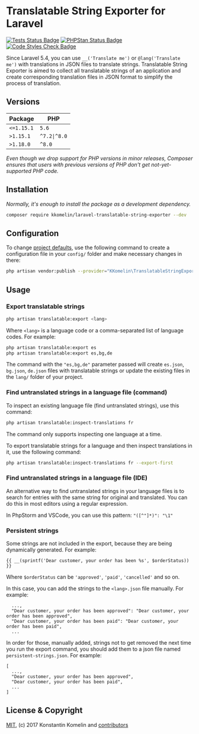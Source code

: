 # Translatable String Exporter for Laravel

[![Tests Status Badge](https://github.com/kkomelin/laravel-translatable-string-exporter/actions/workflows/run-tests.yml/badge.svg)](https://github.com/kkomelin/laravel-translatable-string-exporter/actions/workflows/run-tests.yml)
[![PHPStan Status Badge](https://github.com/kkomelin/laravel-translatable-string-exporter/actions/workflows/phpstan.yml.yml/badge.svg)](https://github.com/kkomelin/laravel-translatable-string-exporter/actions/workflows/phpstan.yml.yml)
[![Code Styles Check Badge](https://github.com/kkomelin/laravel-translatable-string-exporter/actions/workflows/php-cs-fixer.yml/badge.svg)](https://github.com/kkomelin/laravel-translatable-string-exporter/actions/workflows/php-cs-fixer.yml)

Since Laravel 5.4, you can use `__('Translate me')` or `@lang('Translate me')` with translations in JSON files to translate strings.
Translatable String Exporter is aimed to collect all translatable strings of an application and create corresponding translation files in JSON format to simplify the process of translation.

## Versions

| Package    | PHP          |
| ---------- | ------------ |
| `<=1.15.1` | `5.6`        |
| `>1.15.1`  | `^7.2\|^8.0` |
| `>1.18.0`  | `^8.0`       |

_Even though we drop support for PHP versions in minor releases, Composer ensures that users with previous versions of PHP don't get not-yet-supported PHP code._

## Installation

_Normally, it's enough to install the package as a development dependency._

```bash
composer require kkomelin/laravel-translatable-string-exporter --dev
```

## Configuration

To change [project defaults](https://github.com/kkomelin/laravel-translatable-string-exporter/wiki/Configuration-and-Project-Defaults), use the following command to create a configuration file in your `config/` folder and make necessary changes in there:

```bash
php artisan vendor:publish --provider="KKomelin\TranslatableStringExporter\Providers\ExporterServiceProvider"
```

## Usage

### Export translatable strings

```bash
php artisan translatable:export <lang>
```

Where `<lang>` is a language code or a comma-separated list of language codes.
For example:

```bash
php artisan translatable:export es
php artisan translatable:export es,bg,de
```

The command with the `"es,bg,de"` parameter passed will create `es.json`, `bg.json`, `de.json` files with translatable strings or update the existing files in the `lang/` folder of your project.

### Find untranslated strings in a language file (command)

To inspect an existing language file (find untranslated strings), use this command:

```bash
php artisan translatable:inspect-translations fr
```

The command only supports inspecting one language at a time.

To export translatable strings for a language and then inspect translations in it, use the following command:

```bash
php artisan translatable:inspect-translations fr --export-first
```

### Find untranslated strings in a language file (IDE)

An alternative way to find untranslated strings in your language files is to search for entries with the same string for original and translated.
You can do this in most editors using a regular expression.

In PhpStorm and VSCode, you can use this pattern: `"([^"]*)": "\1"`

### Persistent strings

Some strings are not included in the export, because they are being dynamically generated. For example:

`{{ __(sprintf('Dear customer, your order has been %s', $orderStatus)) }}`

Where `$orderStatus` can be `'approved'`, `'paid'`, `'cancelled'` and so on.

In this case, you can add the strings to the `<lang>.json` file manually. For example:

```
  ...,
  "Dear customer, your order has been approved": "Dear customer, your order has been approved",
  "Dear customer, your order has been paid": "Dear customer, your order has been paid",
  ...
```

In order for those, manually added, strings not to get removed the next time you run the export command, you should add them to a json file named `persistent-strings.json`. For example:

```
[
  ...,
  "Dear customer, your order has been approved",
  "Dear customer, your order has been paid",
  ...
]
```

## License & Copyright

[MIT](https://github.com/kkomelin/laravel-translatable-string-exporter/blob/master/LICENSE), (c) 2017 Konstantin Komelin and [contributors](https://github.com/kkomelin/laravel-translatable-string-exporter/graphs/contributors)
